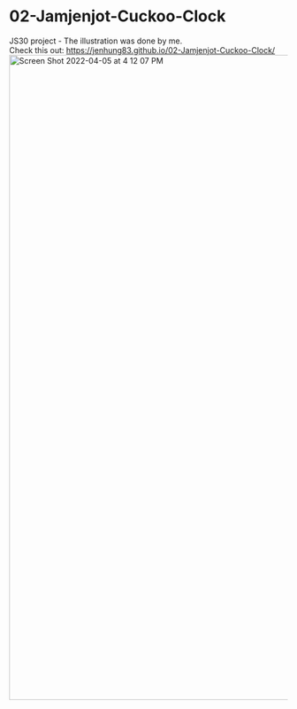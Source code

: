# 02-Jamjenjot-Cuckoo-Clock
JS30 project - The illustration was done by me.<br>
Check this out: https://jenhung83.github.io/02-Jamjenjot-Cuckoo-Clock/
<img width="1166" alt="Screen Shot 2022-04-05 at 4 12 07 PM" src="https://user-images.githubusercontent.com/84501108/161709299-4ec7f125-230c-4f95-ba31-2bf68b514a66.png">
